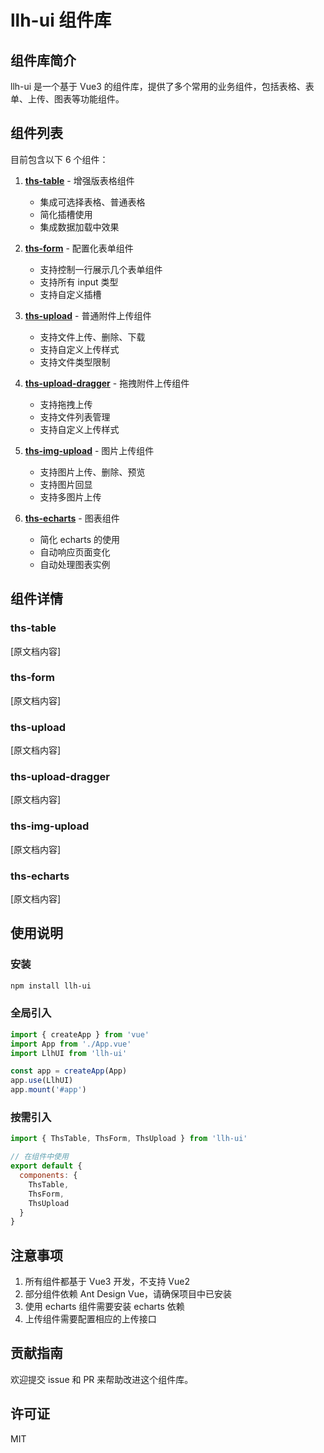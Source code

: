 # llh-ui 组件库

## 组件库简介
llh-ui 是一个基于 Vue3 的组件库，提供了多个常用的业务组件，包括表格、表单、上传、图表等功能组件。

## 组件列表
目前包含以下 6 个组件：

1. **[ths-table](./table/readme.md)** - 增强版表格组件
   - 集成可选择表格、普通表格
   - 简化插槽使用
   - 集成数据加载中效果

2. **[ths-form](./form/readme.md)** - 配置化表单组件
   - 支持控制一行展示几个表单组件
   - 支持所有 input 类型
   - 支持自定义插槽

3. **[ths-upload](./upload/readme.md)** - 普通附件上传组件
   - 支持文件上传、删除、下载
   - 支持自定义上传样式
   - 支持文件类型限制

4. **[ths-upload-dragger](./upload-drag/readme.md)** - 拖拽附件上传组件
   - 支持拖拽上传
   - 支持文件列表管理
   - 支持自定义上传样式

5. **[ths-img-upload](./upload-img/readme.md)** - 图片上传组件
   - 支持图片上传、删除、预览
   - 支持图片回显
   - 支持多图片上传

6. **[ths-echarts](./echarts/readme.md)** - 图表组件
   - 简化 echarts 的使用
   - 自动响应页面变化
   - 自动处理图表实例

## 组件详情

### ths-table
[原文档内容]

### ths-form
[原文档内容]

### ths-upload
[原文档内容]

### ths-upload-dragger
[原文档内容]

### ths-img-upload
[原文档内容]

### ths-echarts
[原文档内容]

## 使用说明

### 安装
```bash
npm install llh-ui
```

### 全局引入
```javascript
import { createApp } from 'vue'
import App from './App.vue'
import LlhUI from 'llh-ui'

const app = createApp(App)
app.use(LlhUI)
app.mount('#app')
```

### 按需引入
```javascript
import { ThsTable, ThsForm, ThsUpload } from 'llh-ui'

// 在组件中使用
export default {
  components: {
    ThsTable,
    ThsForm,
    ThsUpload
  }
}
```

## 注意事项
1. 所有组件都基于 Vue3 开发，不支持 Vue2
2. 部分组件依赖 Ant Design Vue，请确保项目中已安装
3. 使用 echarts 组件需要安装 echarts 依赖
4. 上传组件需要配置相应的上传接口

## 贡献指南
欢迎提交 issue 和 PR 来帮助改进这个组件库。

## 许可证
MIT 